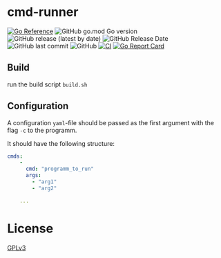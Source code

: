 # cmd-runner
[![Go Reference](https://pkg.go.dev/badge/github.com/bb4L/cmd-runner.svg)](https://pkg.go.dev/github.com/bb4L/cmd-runner)
![GitHub go.mod Go version](https://img.shields.io/github/go-mod/go-version/bb4L/cmd-runner)
![GitHub release (latest by date)](https://img.shields.io/github/v/release/bb4L/cmd-runner)
![GitHub Release Date](https://img.shields.io/github/release-date/bb4L/cmd-runner)
![GitHub last commit](https://img.shields.io/github/last-commit/bb4L/cmd-runner)
![GitHub](https://img.shields.io/github/license/bb4L/cmd-runner)
[![CI](https://github.com/bb4L/cmd_runner/actions/workflows/build.yml/badge.svg)](https://github.com/bb4L/cmd-runner/actions/workflows/build.yml)
[![Go Report Card](https://goreportcard.com/badge/github.com/bb4L/cmd-runner)](https://goreportcard.com/report/github.com/bb4L/cmd-runner)

## Build
run the build script `build.sh`

## Configuration
A configuration `yaml`-file should be passed as the first argument with the flag `-c` to the programm.

It should have the following structure:

```yaml
cmds:
    - 
      cmd: "programm_to_run"
      args:
        - "arg1"
        - "arg2"

    ...
```

# License
[GPLv3](LICENSE)
